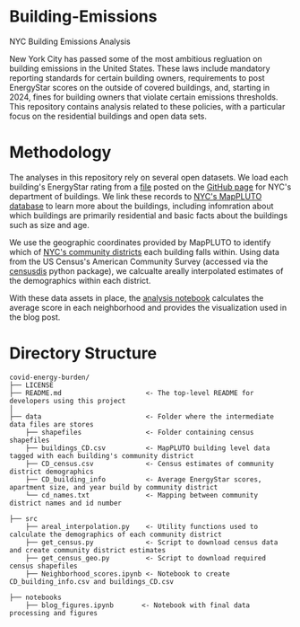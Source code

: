 # Building-Emissions
NYC Building Emissions Analysis

New York City has passed some of the most ambitious regluation on building emissions in the United States. These laws include mandatory reporting standards for certain building owners, requirements to post EnergyStar scores on the outside of covered buildings, and, starting in 2024, fines for building owners that violate certain emissions thresholds. This repository contains analysis related to these policies, with a particular focus on the residential buildings and open data sets.

# Methodology

The analyses in this repository rely on several open datasets. We load each building's EnergyStar rating from a [file](https://raw.githubusercontent.com/NYCDOB/LocalLaw97/gh-pages/data/LL3320220609.json) posted on the [GitHub page](https://github.com/NYCDOB/LocalLaw97) for NYC's department of buildings. We link these records to [NYC's MapPLUTO database](https://www.nyc.gov/site/planning/data-maps/open-data/dwn-pluto-mappluto.page) to learn more about the buildings, including infomration about which buildings are primarily residential and basic facts about the buildings such as size and age.

We use the geographic coordinates provided by MapPLUTO to identify which of [NYC's community districts](https://data.cityofnewyork.us/City-Government/Community-Districts/yfnk-k7r4) each building falls within. Using data from the US Census's American Community Survey (accessed via the [censusdis](https://github.com/vengroff/censusdis/issues) python package), we calcualte areally interpolated estimates of the demographics within each district.

With these data assets in place, the [analysis notebook](https://github.com/tsdataclinic/Building-Emissions/blob/main/notebooks/blog_figures.ipynb) calculates the average score in each neighborhood and provides the visualization used in the blog post. 

# Directory Structure

    covid-energy-burden/
    ├── LICENSE
    ├── README.md                     <- The top-level README for developers using this project
    │
    ├── data                          <- Folder where the intermediate data files are stores
        ├── shapefiles                <- Folder containing census shapefiles
        ├── buildings_CD.csv          <- MapPLUTO building level data tagged with each building's community district
        ├── CD_census.csv             <- Census estimates of community district demographics
        ├── CD_building_info          <- Average EnergyStar scores, apartment size, and year build by community district
        └── cd_names.txt              <- Mapping between community district names and id number

    ├── src
        ├── areal_interpolation.py    <- Utility functions used to calculate the demographics of each community district
        ├── get_census.py             <- Script to download census data and create community district estimates
        ├── get_census_geo.py         <- Script to download required census shapefiles
        ├── Neighborhood_scores.ipynb <- Notebook to create CD_building_info.csv and buildings_CD.csv
     
    ├── notebooks
        ├── blog_figures.ipynb       <- Notebook with final data processing and figures
